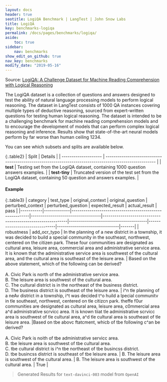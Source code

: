 ```yaml
---
layout: docs
header: true
seotitle: LogiQA Benchmark | LangTest | John Snow Labs
title: LogiQA
key: benchmarks-logiqa
permalink: /docs/pages/benchmarks/logiqa/
aside:
    toc: true
sidebar:
    nav: benchmarks
show_edit_on_github: true
nav_key: benchmarks
modify_date: "2019-05-16"
---
```


Source: [LogiQA: A Challenge Dataset for Machine Reading Comprehension with Logical Reasoning](https://paperswithcode.com/paper/logiqa-a-challenge-dataset-for-machine)

The LogiQA dataset is a collection of questions and answers designed to test the ability of natural language processing models to perform logical reasoning. The dataset in LangTest consists of 1000 QA instances covering multiple types of deductive reasoning, sourced from expert-written questions for testing human logical reasoning. The dataset is intended to be a challenging benchmark for machine reading comprehension models and to encourage the development of models that can perform complex logical reasoning and inference. Results show that state-of-the-art neural models perform by far worse than human ceiling 1234.

You can see which subsets and splits are available below.

{:.table2}
| Split                | Details                                                                                                 |
| -------------------- | ------------------------------------------------------------------------------------------------------- |
| **test**      | Testing set from the LogiQA dataset, containing 1000 question answers examples.                         |
| **test-tiny** | Truncated version of the test set from the LogiQA dataset, containing 50 question and answers examples. |

#### Example


{:.table3}
| category   | test_type    | original_context                                         | original_question                  | perturbed_context                                           | perturbed_question                     | expected_result                | actual_result                  | pass   |
|-----------|-------------|---------------------------------------------------------|-----------------------------------|------------------------------------------------------------|---------------------------------------|-------------------------------|-------------------------------|-------|
| robustness | add_ocr_typo | In the planning of a new district in a township, it was decided to build a special community in the southeast, northwest, centered on the citizen park. These four communities are designated as cultural area, leisure area, commercial area and administrative service area. It is known that the administrative service area is southwest of the cultural area, and the cultural area is southeast of the leisure area. | Based on the above statement, which of the following can be derived?<br><br>A. Civic Park is north of the administrative service area.<br>B. The leisure area is southwest of the cultural area.<br>C. The cultural district is in the northeast of the business district.<br>D. The business district is southeast of the leisure area. | i^n tle planning of a neAv district in a township, i^t was decided t^o huild a lpecial communitv in tle southeast, northwest, centered on tle citizcn park. theffe f0ur communities are designated as cultural area, leisure area, c0mmercial area a^d administrative scrvicc area. It is known tiiat tle administrative scrvicc area is southwest of tle cultural area, a^d tle cultural area is southeast of tle leisure area. |Based on tbe abovc ftatcment, whicb of tbe following c^an be derived?<br><br>A. Civic Park is noith of tbe administrative servicc area.<br>B. tbe leisure area is southwest of tbe cultural area.<br>C. tbe cultural district is i^n tbe northeast of tbe busincss district.<br>D. tbe busincss district is southeast of tbe leisure area. | B. The leisure area is southwest of the cultural area. | B. The leisure area is southwest of the cultural area.  | True |


> Generated Results for `text-davinci-003` model from `OpenAI`
